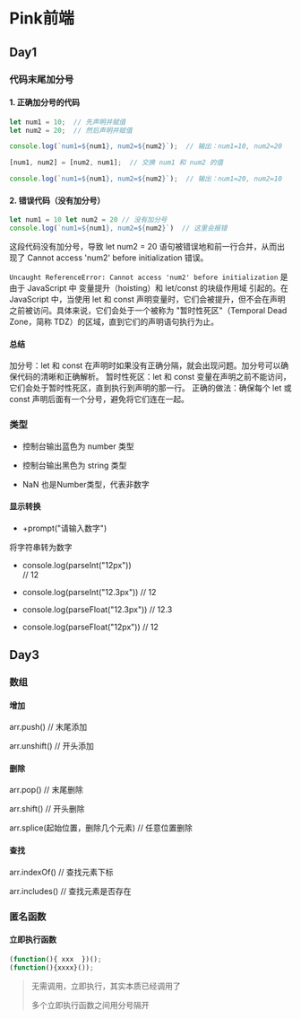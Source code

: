 # Pink前端
## Day1

### 代码末尾加分号
#### 1. 正确加分号的代码
```javascript
let num1 = 10;  // 先声明并赋值
let num2 = 20;  // 然后声明并赋值

console.log(`num1=${num1}, num2=${num2}`);  // 输出：num1=10, num2=20

[num1, num2] = [num2, num1];  // 交换 num1 和 num2 的值

console.log(`num1=${num1}, num2=${num2}`);  // 输出：num1=20, num2=10
```

#### 2. 错误代码（没有加分号）
```javascript
let num1 = 10 let num2 = 20 // 没有加分号
console.log(`num1=${num1}, num2=${num2}`)  // 这里会报错
```
这段代码没有加分号，导致 let num2 = 20 语句被错误地和前一行合并，从而出现了 Cannot access 'num2' before initialization 错误。

`Uncaught ReferenceError: Cannot access 'num2' before initialization` 是由于 JavaScript 中 变量提升（hoisting）和 let/const 的块级作用域 引起的。在 JavaScript 中，当使用 let 和 const 声明变量时，它们会被提升，但不会在声明之前被访问。具体来说，它们会处于一个被称为 "暂时性死区"（Temporal Dead Zone，简称 TDZ）的区域，直到它们的声明语句执行为止。

#### 总结
加分号：let 和 const 在声明时如果没有正确分隔，就会出现问题。加分号可以确保代码的清晰和正确解析。
暂时性死区：let 和 const 变量在声明之前不能访问，它们会处于暂时性死区，直到执行到声明的那一行。
正确的做法：确保每个 let 或 const 声明后面有一个分号，避免将它们连在一起。

### 类型

- 控制台输出蓝色为 number 类型

- 控制台输出黑色为 string 类型

- NaN 也是Number类型，代表非数字

#### 显示转换

- +prompt("请输入数字")

将字符串转为数字

- console.log(parseInt("12px"))  
 // 12

- console.log(parseInt("12.3px"))
 // 12

- console.log(parseFloat("12.3px"))
 // 12.3

 - console.log(parseFloat("12px"))
 // 12

 ## Day3

 ### 数组

 #### 增加

 arr.push() // 末尾添加

 arr.unshift() // 开头添加

 #### 删除

 arr.pop() // 末尾删除

 arr.shift() // 开头删除

 arr.splice(起始位置，删除几个元素) // 任意位置删除

 #### 查找

 arr.indexOf() // 查找元素下标

 arr.includes() // 查找元素是否存在

### 匿名函数

#### 立即执行函数

~~~javascript
(function(){ xxx  })();
(function(){xxxx}());
~~~

>无需调用，立即执行，其实本质已经调用了
>
>多个立即执行函数之间用分号隔开